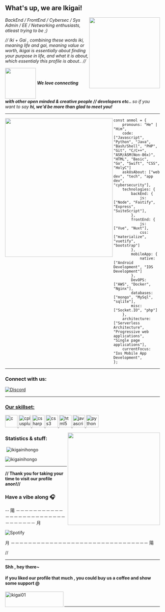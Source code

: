 <h2>What's up, we are Ikigai!</h2>
<img align='right' src="https://media.giphy.com/media/qMuRiqbqBlJK067TuU/giphy.gif" width="230">
<p><em>BackEnd / FrontEnd / Cybersec / Sys Admin / EE / Networking enthusiasts, atleast trying to be ;) 
</em></p>
<p><em> //  Iki + Gai , combining these words iki, meaning life and gai, meaning value or worth, ikigai is essentially about finding your purpose in life, and what it is about, which essentialy this profile is about.. //
</em></p>
<img align='center' src="https://media.giphy.com/media/MGXxja8AyK2UU/giphy.gif" width="100"> <em><b>We love connecting with other open minded & creative people // developers etc.. </b> so if you want to say <b>hi, we'd be more than glad to meet you!</b> </em>

---

<img align='left' src="https://media.giphy.com/media/xnXzqTZDPCKXOTlsa6/giphy.gif" width="350" height="450">

```
const anmol = {
    pronouns: "He" | "Him",
    code: ["Javascript", "Python", "Java", "Bash/Shell", "PHP", "Git", "C/C++", "ASM/ASM(Non-86x)", "HTML", "Basic", "Go", "Swift", "CSS", "HolyC"]
    askUsAbout: ["web dev", "tech", "app dev", "cybersecurity"],
    technologies: {
        backEnd: {
            js: ["Node", "Fastify", "Express", "SuiteScript"],
        },
        frontEnd: {
            js: ["Vue", "Nuxt"],
            css: ["materialize", "vuetify", "bootstrap"]
        },
        mobileApp: {
            native: ["Android Development", "IOS Development"]
        },
        DevOPS: ["AWS", "Docker", "Nginx"],
        databases: ["mongo", "MySql", "sqlite"],
        misc: ["Socket.IO", "php"]
    },
    architecture: ["Serverless Architecture", "Progressive web applications", "Single page applications"],
    currentFocus: "Ios Mobile App Development",
};
```

---

<h3 align="left">Connect with us:</h3>
<p align="left">
<a href="https://discord.gg/fcANwRPt" target="blank"><img alt="Discord" src="https://img.shields.io/discord/861361639353614347?color=%23ffffff&label=join%20the%20server&logo=Discord&logoColor=%23ffff&style=for-the-badge">

---
<h3 align="left">Our skillset:</h3>
</a> <a href="https://www.cprogramming.com/" target="_blank"> <img src="https://imgur.com/wAwAyro.png" alt="c" width="40" height="40"/> </a> <a href="https://www.w3schools.com/cpp/" target="_blank"> <img src="https://imgur.com/fTPfqNA.png" alt="cplusplus" width="40" height="40"/> </a> <a href="https://www.w3schools.com/cs/" target="_blank"> <img src="https://imgur.com/sH89fW2.png" alt="csharp" width="40" height="40"/> </a> <a href="https://www.w3schools.com/css/" target="_blank"> <img src="https://imgur.com/bqMdv4K.png" alt="css3" width="40" height="40"/> </a> <a href="https://www.w3.org/html/" target="_blank"> <img src="https://imgur.com/MDbVMS6.png" alt="html5" width="40" height="40"/> </a> <a href="https://developer.mozilla.org/en-US/docs/Web/JavaScript" target="_blank"> <img src="https://imgur.com/rk9jb61.png" alt="javascript" width="40" height="40"/>
</a> <a href="https://www.python.org" target="_blank"> <img src="https://imgur.com/gWpFmME.png" alt="python" width="40" height="40"/> </a> </p>

<p><img align="right" src="https://media.giphy.com/media/uichN8cuNwHVS/giphy.gif" height="300"/>
<h3 align="left">Statistics & stuff:</h3>
<p>&nbsp;<img align="center" src="https://github-readme-stats.vercel.app/api?username=ikigainihongo&show_icons=true&theme=dark&locale=en" alt="ikigainihongo" /></p>
<p><img align="center" src="https://github-readme-streak-stats.herokuapp.com/?user=ikigainihongo&theme=dark" alt="ikigainihongo" /></p>

--- 

**// Thank you for taking your time to visit our profile anon!//**

### Have a vibe along 🎧
--
陽 －－－－－－－－－－－－－－－－－－－－－－－－－－－－－－－－ 月



![Spotify](https://novatorem.vercel.app/api/spotify)

月 －－－－－－－－－－－－－－－－－－－－－－－－－－－－－－－－ 陽

//


___


**Shh , hey there~**
<h4 align="left">if you liked our profile that much , you could buy us a coffee and show some support @ </h4>
<p><a href="https://www.buymeacoffee.com/ikigai01"> <img align="left" src="https://cdn.buymeacoffee.com/buttons/v2/default-yellow.png" height="50" width="190" alt="ikigai01" /></a></p><br><br>

___
